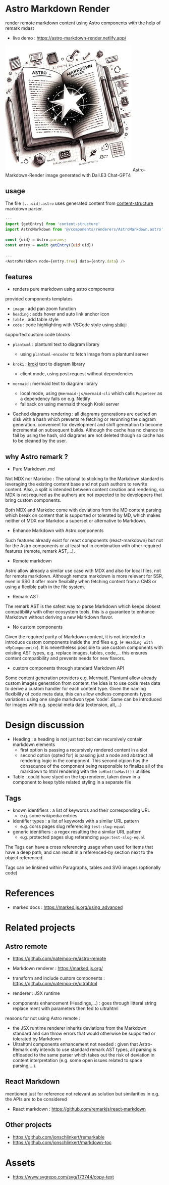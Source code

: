 # Astro Markdown Render
render remote markdown content using Astro components with the help of remark mdast

* live demo : https://astro-markdown-render.netlify.app/

<img src="./media/astro-markdown-render-small.webp" alt="Astro Markdown Render" width=400px>
Astro-Markdown-Render image generated with Dall.E3 Chat-GPT4


## usage
The file `[...sid].astro` uses generated content from [content-structure](https://github.com/MicroWebStacks/content-structure) markdown parser.

```js
---
import {getEntry} from 'content-structure'
import AstroMarkdown from '@/components/renderers/AstroMarkdown.astro'

const {uid} = Astro.params;
const entry = await getEntry({uid:uid})

---
<AstroMarkdown node={entry.tree} data={entry.data} />
```

## features
* renders pure markdown using astro components

provided components templates
* `image` : add pan zoom function
* `heading` : adds hover and auto link anchor icon
* `table` : add table style
* `code` : code highlighting with VSCode style using [shikiji](https://github.com/antfu/shikiji)

supported custom code blocks
* `plantuml` : plantuml text to diagram library
    * using `plantuml-encoder` to fetch image from a plantuml server
* `kroki` : [kroki](https://kroki.io/) text to diagram library
    * client mode, using post request without dependencies
* `mermaid` : mermaid text to diagram library
    * local mode, using `@mermaid-js/mermaid-cli` which calls `Puppeteer` as a dependency fails on e.g. Netlify
    * fallback on using mermaid through Kroki server

* Cached diagrams rendering : all diagrams generations are cached on disk with a hash which prevents re fetching or rerunning the diagram generation. convenient for development and shift generation to become incremental on subsequent builds. Although the cache has no chance to fail by using the hash, old diagrams are not deleted though so cache has to be cleaned by the user.

## why Astro remark ?

* Pure Markdown .md

 Not MDX nor Markdoc : The rational to sticking to the Markdown standard is leveraging the existing content base and not push authors to rewrite content. Also, a split is intended between content creation and rendering, so MDX is not required as the authors are not expected to be developpers that bring custom components.

 Both MDX and Markdoc come with deviations from the MD content parsing which break on content that is supported or tolerated by MD, which makes neither of MDX nor Markdoc a superset or alternative to Markdown.

* Enhance Markdown with Astro components

Such features already exist for react components (react-markdown) but not for the Astro components or at least not in combination with other required features (remote, remark AST,...).

* Remote markdown

Astro allow already a similar use case with MDX and also for local files, not for remote markdown. Although remote markdown is more relevant for SSR, even in SSG it offer more flexibility when fetching content from a CMS or using a flexible path in the file system.

* Remark AST

The remark AST is the safest way to parse Markdown which keeps closest compatibility with other ecosystem tools, this is a guarantee to enhance Markdown without deriving a new Markdown flavor.

* No custom components

Given the required purity of Markdown content, it is not intended to introduce custom components inside the .md files e.g. (`# Heading with <MyComponent/>`). It is nevertheless possible to use custom components with existing AST types, e.g. replace images, tables, code,... this ensures content compatibility and prevents needs for new flavors.

* custom components through standard Markdown API

Some content generation providers e.g. Mermaid, Plantuml allow already custom images generation from content, the idea is to use code meta data to derive a custom handler for each content type. Given the naming flexibility of code meta data, this can allow endless components types variations using one single markdwon type 'code'. Same can be introduced for images with e.g. special meta data (extension, alt,...)

# Design discussion
* Heading : a heading is not just text but can recursively contain markdown elements
    * first option is passing a recursively rendered content in a slot
    * second option (opted for) is passing just a node and abstract all rendering logic in the component. This second otpion has the consequnce of the component being responsible to finalize all of the markdown to html rendering with the `toHtml(toHast())` utilities
* Table : could have styed on the top renderer, taken down in a component to keep tyble related styling in a separate file

## Tags
* known identifiers : a list of keywords and their corresponding URL
    * e.g. some wikipedia entries
* identifier types : a list of keywords with a similar URL pattern
    * e.g. corss pages slug referencing `test-slug-equal`
* generic identifiers : a regex resulting the a similar URL pattern
    * e.g. protected pages slug referencing `page:test-slug-equal`

The Tags can have a cross referencing usage when used for items that have a deep path, and can result in a referenced-by section next to the object referenced.


Tags can be linkined within Paragraphs, tables and SVG images (optionally code)



# References
* marked docs : https://marked.js.org/using_advanced

# Related projects
## Astro remote
* https://github.com/natemoo-re/astro-remote

* Markdown renderer : https://marked.js.org/
* transform and include custom components : https://github.com/natemoo-re/ultrahtml
* renderer : JSX runtime
* components enhancement (Headings,...) : goes through litteral string replace ment with parameters then fed to ultrahtml

reasons for not using Astro remote :
* the JSX runtime renderer inherits deviations from the Markdown standard and can throw errors that would otherwise be supported or tolerated by Markdown
* Ultrahtml components enhancement not needed : given that Astro-Remark only intends to use standard remark AST types, all parsing is offloaded to the same parser which takes out the risk of deviation in content interpretation (e.g. some open issues related to space parsing,...).


## React Markdown
mentioned just for reference not relevant as solution but similarities in e.g. the APIs are to be considered

* React markdown : https://github.com/remarkjs/react-markdown

## Other projects
* https://github.com/jonschlinkert/remarkable
* https://github.com/jonschlinkert/markdown-toc

# Assets
* https://www.svgrepo.com/svg/173744/copy-text
